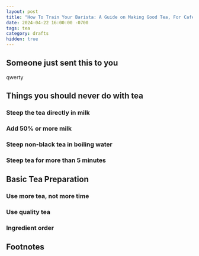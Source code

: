 ```yaml
---
layout: post
title: "How To Train Your Barista: A Guide on Making Good Tea, For Cafe Workers Who Don't Give A Shit"
date: 2024-04-22 16:00:00 -0700
tags: tea
category: drafts
hidden: true
--- 
```


## Someone just sent this to you
qwerty

## Things you should never do with tea 
### Steep the tea directly in milk 
### Add 50% or more milk 
### Steep non-black tea in boiling water
### Steep tea for more than 5 minutes 

## Basic Tea Preparation
### Use more tea, not more time 
### Use quality tea 
### Ingredient order

## Footnotes

